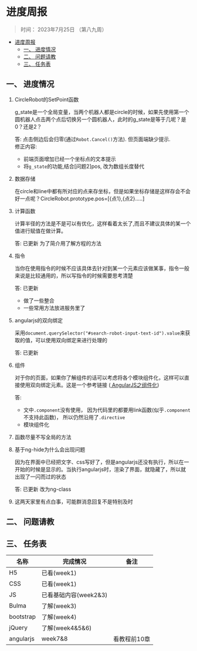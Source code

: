 # 进度周报
> 时间： 2023年7月25日 （第八九周）


<!-- @import "[TOC]" {cmd="toc" depthFrom=1 depthTo=6 orderedList=false} -->

<!-- code_chunk_output -->

- [进度周报](#进度周报)
  - [一、 进度情况](#一--进度情况)
  - [二、 问题请教](#二--问题请教)
  - [三、 任务表](#三--任务表)

<!-- /code_chunk_output -->


## 一、 进度情况
1. CircleRobot的SetPoint函数

   g_state是一个全局变量，当两个机器人都是circle的时候，如果先使用第一个圆机器人点击两个点后切换另一个圆机器人，此时的g_state是等于几呢？是0？还是2？
   
   答: 
   点击侧边后会归零(通过`Robot.Cancel()`方法). 但页面端缺少提示.  
   修正内容:
   + 前端页面增加已经一个坐标点的文本提示
   + 将`g_state`的功能,结合[问题2]pos, 改为数组长度替代

2. 数据存储

   在circle和line中都有所对应的点来存坐标，但是如果坐标存储是这样存会不会好一点呢？CircleRobot.prototype.pos=[{点1},{点2}.....]

3. 计算函数

   计算半径的方法是不是可以有优化，这样看着太长了,而且不建议具体的某一个值进行赋值在做计算。

   答: 已更新
   为了简介用了解方程的方法

4. 指令

   当你在使用指令的时候不应该具体去针对到某一个元素应该做某事，指令一般来说是比较通用的，所以写指令的时候需要思考清楚

   答: 已更新
   + 做了一些整合
   + 一些常用方法放进服务里了
    

5. angularjs的双向绑定

   采用`document.querySelector("#search-robot-input-text-id").value`来获取的值，可以使用双向绑定来进行处理的
    
    答: 已更新

6. 组件

   对于你的页面，如果你了解组件的话可以考虑将各个模块组件化，这样可以直接使用双向绑定元素。这是一个参考链接 ([ AngularJS之组件化](https://blog.csdn.net/mm825474872/article/details/70880138?ops_request_misc=%7B%22request%5Fid%22%3A%22168932828716800182741712%22%2C%22scm%22%3A%2220140713.130102334..%22%7D&request_id=168932828716800182741712&biz_id=0&utm_medium=distribute.pc_search_result.none-task-blog-2~all~sobaiduend~default-2-70880138-null-null.142^v88^control_2,239^v2^insert_chatgpt&utm_term=angularjs组件化&spm=1018.2226.3001.4187))
   
   答: 
   + 文中`.component`没有使用， 因为代码里的都要用link函数(似乎`.component`不支持此函数)， 所以仍然沿用了`.directive`
   + 模块组件化

7. 函数尽量不写全局的方法

8. 基于ng-hide为什么会出现问题

   因为在界面中已经把文字、css写好了，但是angularjs还没有执行，所以在一开始的时候是显示的。当执行angularjs时，渲染了界面，就隐藏了，所以就出现了一闪而过的状态

   答: 已更新 改为ng-class

9. 这两天家里有点白事，可能群消息回复不是特别及时 

## 二、 问题请教

   
## 三、 任务表
| 名称 | 完成情况 | 备注 | 
| - | - | - | 
| H5 | 已看(week1) | |
| CSS | 已看(week1) | | 
| JS | 已看基础内容(week2&3) | |
| Bulma | 了解(week3) |  |
| bootstrap | 了解(week4) |  | 
| jQuery | 了解(week4&5&6) | |
| angularjs | week7&8 | 看教程前10章 | 

